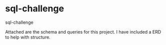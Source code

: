 # sql-challenge
sql-challenge

Attached are the schema and queries for this project. I have included a ERD to help with structure.

